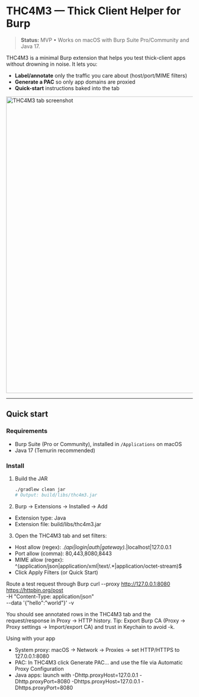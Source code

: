 # THC4M3 — Thick Client Helper for Burp

> **Status:** MVP • Works on macOS with Burp Suite Pro/Community and Java 17.

THC4M3 is a minimal Burp extension that helps you test thick-client apps without drowning in noise. It lets you:

- **Label/annotate** only the traffic you care about (host/port/MIME filters)
- **Generate a PAC** so only app domains are proxied
- **Quick-start** instructions baked into the tab

<img alt="THC4M3 tab screenshot" src="docs/screenshot-tab.png" width="800"/>

---

## Quick start

### Requirements
- Burp Suite (Pro or Community), installed in `/Applications` on macOS
- Java 17 (Temurin recommended)

### Install

1. Build the JAR
   ```bash
   ./gradlew clean jar
   # Output: build/libs/thc4m3.jar
   
2. Burp → Extensions → Installed → Add
-  Extension type: Java
-  Extension file: build/libs/thc4m3.jar

3. Open the THC4M3 tab and set filters:
- Host allow (regex): .*(api|login|auth|gateway).*|localhost|127\.0\.0\.1
- Port allow (comma): 80,443,8080,8443
- MIME allow (regex): ^(application/json|application/xml|text/.*|application/octet-stream)$
- Click Apply Filters (or Quick Start)

Route a test request through Burp
curl --proxy http://127.0.0.1:8080 https://httpbin.org/post \
  -H "Content-Type: application/json" \
  --data '{"hello":"world"}' -v

You should see annotated rows in the THC4M3 tab and the request/response in Proxy → HTTP history.
Tip: Export Burp CA (Proxy → Proxy settings → Import/export CA) and trust in Keychain to avoid -k.


Using with your app
-  System proxy: macOS → Network → Proxies → set HTTP/HTTPS to 127.0.0.1:8080
-  PAC: In THC4M3 click Generate PAC… and use the file via Automatic Proxy Configuration
-  Java apps: launch with
-Dhttp.proxyHost=127.0.0.1 -Dhttp.proxyPort=8080 -Dhttps.proxyHost=127.0.0.1 -Dhttps.proxyPort=8080


